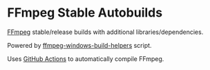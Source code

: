 # FFmpeg Stable Autobuilds

[FFmpeg](https://ffmpeg.org/) stable/release builds with additional libraries/dependencies.

Powered by [ffmpeg-windows-build-helpers](https://github.com/rdp/ffmpeg-windows-build-helpers) script.

Uses [GitHub Actions](https://github.com/features/actions) to automatically compile FFmpeg.